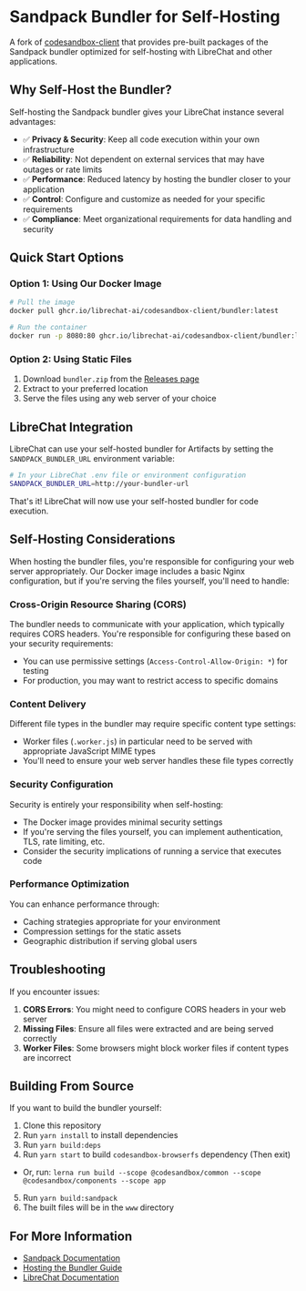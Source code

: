# Sandpack Bundler for Self-Hosting

A fork of [codesandbox-client](https://github.com/codesandbox/codesandbox-client) that provides pre-built packages of the Sandpack bundler optimized for self-hosting with LibreChat and other applications.

## Why Self-Host the Bundler?

Self-hosting the Sandpack bundler gives your LibreChat instance several advantages:

- ✅ **Privacy & Security**: Keep all code execution within your own infrastructure
- ✅ **Reliability**: Not dependent on external services that may have outages or rate limits
- ✅ **Performance**: Reduced latency by hosting the bundler closer to your application
- ✅ **Control**: Configure and customize as needed for your specific requirements
- ✅ **Compliance**: Meet organizational requirements for data handling and security

## Quick Start Options

### Option 1: Using Our Docker Image

```bash
# Pull the image
docker pull ghcr.io/librechat-ai/codesandbox-client/bundler:latest

# Run the container
docker run -p 8080:80 ghcr.io/librechat-ai/codesandbox-client/bundler:latest
```

### Option 2: Using Static Files

1. Download `bundler.zip` from the [Releases page](https://github.com/LibreChat-AI/codesandbox-client/releases)
2. Extract to your preferred location
3. Serve the files using any web server of your choice

## LibreChat Integration

LibreChat can use your self-hosted bundler for Artifacts by setting the `SANDPACK_BUNDLER_URL` environment variable:

```bash
# In your LibreChat .env file or environment configuration
SANDPACK_BUNDLER_URL=http://your-bundler-url
```

That's it! LibreChat will now use your self-hosted bundler for code execution.

## Self-Hosting Considerations

When hosting the bundler files, you're responsible for configuring your web server appropriately. Our Docker image includes a basic Nginx configuration, but if you're serving the files yourself, you'll need to handle:

### Cross-Origin Resource Sharing (CORS)

The bundler needs to communicate with your application, which typically requires CORS headers. You're responsible for configuring these based on your security requirements:
- You can use permissive settings (`Access-Control-Allow-Origin: *`) for testing
- For production, you may want to restrict access to specific domains

### Content Delivery

Different file types in the bundler may require specific content type settings:
- Worker files (`.worker.js`) in particular need to be served with appropriate JavaScript MIME types
- You'll need to ensure your web server handles these file types correctly

### Security Configuration

Security is entirely your responsibility when self-hosting:
- The Docker image provides minimal security settings
- If you're serving the files yourself, you can implement authentication, TLS, rate limiting, etc.
- Consider the security implications of running a service that executes code

### Performance Optimization

You can enhance performance through:
- Caching strategies appropriate for your environment
- Compression settings for the static assets
- Geographic distribution if serving global users

## Troubleshooting

If you encounter issues:

1. **CORS Errors**: You might need to configure CORS headers in your web server
2. **Missing Files**: Ensure all files were extracted and are being served correctly
3. **Worker Files**: Some browsers might block worker files if content types are incorrect

## Building From Source

If you want to build the bundler yourself:

1. Clone this repository
2. Run `yarn install` to install dependencies
3. Run `yarn build:deps`
4. Run `yarn start` to build `codesandbox-browserfs` dependency (Then exit)
  - Or, run: `lerna run build --scope @codesandbox/common --scope @codesandbox/components --scope app`
5. Run `yarn build:sandpack`
6. The built files will be in the `www` directory

## For More Information

- [Sandpack Documentation](https://sandpack.codesandbox.io/docs)
- [Hosting the Bundler Guide](https://sandpack.codesandbox.io/docs/guides/hosting-the-bundler)
- [LibreChat Documentation](https://docs.librechat.ai)
